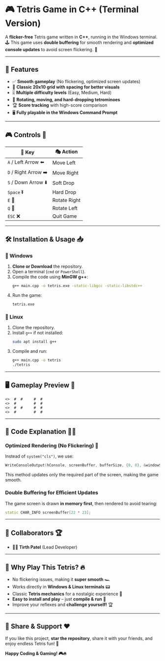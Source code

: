 # 🎮 Tetris Game in C++ (Terminal Version)

A **flicker-free** Tetris game written in **C++**, running in the Windows terminal. 🕹️
This game uses **double buffering** for smooth rendering and **optimized console updates** to avoid screen flickering. 🚀

---

## 🌟 Features
- ✅ **Smooth gameplay** (No flickering, optimized screen updates)
- 🎨 **Classic 20x10 grid with spacing for better visuals**
- 🎚️ **Multiple difficulty levels** (Easy, Medium, Hard)
- 🎯 **Rotating, moving, and hard-dropping tetrominoes**
- 🏆 **Score tracking** with high-score comparison
- 🖥️ **Fully playable in the Windows Command Prompt**

---

## 🎮 Controls 🎯
| 🔑 Key | 🎭 Action |
|------|----------------|
| `A` / Left Arrow ⬅️ | Move Left |
| `D` / Right Arrow ➡️ | Move Right |
| `S` / Down Arrow ⬇️ | Soft Drop |
| `Space` ⏬ | Hard Drop |
| `E` 🔄 | Rotate Right |
| `Q` 🔄 | Rotate Left |
| `ESC` ❌ | Quit Game |

---

## 🛠 Installation & Usage 📥
### 🏁 Windows
1. **Clone or Download** the repository.
2. Open a terminal (`cmd` or `PowerShell`).
3. Compile the code using **MinGW g++**:
   ```sh
   g++ main.cpp -o tetris.exe -static-libgcc -static-libstdc++
   ```
4. Run the game:
   ```sh
   tetris.exe
   ```

### 🐧 Linux
1. Clone the repository.
2. Install `g++` if not installed:
   ```sh
   sudo apt install g++
   ```
3. Compile and run:
   ```sh
   g++ main.cpp -o tetris
   ./tetris
   ```

---

## 🖥️ Gameplay Preview 🎥
```
<>  #  #     #  #
<>  #        #  #
<>  #  #     #  #
<>  #        #  #
```
---

## 📜 Code Explanation 🧑‍💻
### **Optimized Rendering (No Flickering) 🚀**
Instead of `system("cls")`, we use:
```cpp
WriteConsoleOutput(hConsole, screenBuffer, bufferSize, {0, 0}, &windowSize);
```
This method updates only the required part of the screen, making the game smooth.

### **Double Buffering for Efficient Updates**
The game screen is drawn **in memory first**, then rendered to avoid tearing:
```cpp
static CHAR_INFO screenBuffer[22 * 23];
```

---

## 🤝 Collaborators 🏆
- 👨‍💻 **Tirth Patel** (Lead Developer)

---

## 🚀 Why Play This Tetris? 🔥
- No flickering issues, making it **super smooth** 🏎️
- Works directly in **Windows & Linux terminals** 📟
- Classic **Tetris mechanics** for a nostalgic experience 🎵
- **Easy to install and play** – just **compile & run** 🎯
- Improve your reflexes and **challenge yourself!** 🏆

---

## 📢 Share & Support ❤️
If you like this project, **star the repository**, share it with your friends, and enjoy endless Tetris fun! 🎉

**Happy Coding & Gaming! 🎮🔥**
